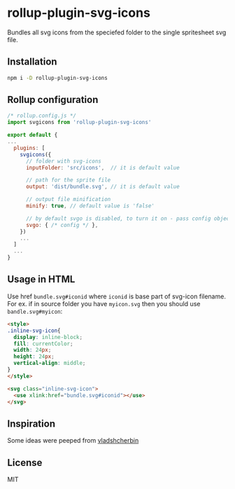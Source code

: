 # rollup-plugin-svg-icons

Bundles all svg icons from the speciefed folder to the single spritesheet svg file.

## Installation

```bash
npm i -D rollup-plugin-svg-icons
```

## Rollup configuration

```javascript
/* rollup.config.js */
import svgicons from 'rollup-plugin-svg-icons'

export default {
...
  plugins: [
    svgicons({
      // folder with svg-icons
      inputFolder: 'src/icons',  // it is default value

      // path for the sprite file
      output: 'dist/bundle.svg', // it is default value

      // output file minification
      minify: true, // default value is 'false'

      // by default svgo is disabled, to turn it on - pass config object (or just empty object)
      svgo: { /* config */ }, 
    })
    ...
  ]
  ...
}
```

## Usage in HTML

Use href `bundle.svg#iconid` where `iconid` is base part of svg-icon filename. For ex. if in source folder you have `myicon.svg` then you should use `bandle.svg#myicon`:

```html
<style>
.inline-svg-icon{
  display: inline-block;
  fill: currentColor;
  width: 24px;
  height: 24px;
  vertical-align: middle;
}
</style>

<svg class="inline-svg-icon">
  <use xlink:href="bundle.svg#iconid"></use>
</svg>
```

## Inspiration
Some ideas were peeped from [vladshcherbin](https://github.com/vladshcherbin/rollup-plugin-svg-sprite)

## License
MIT
